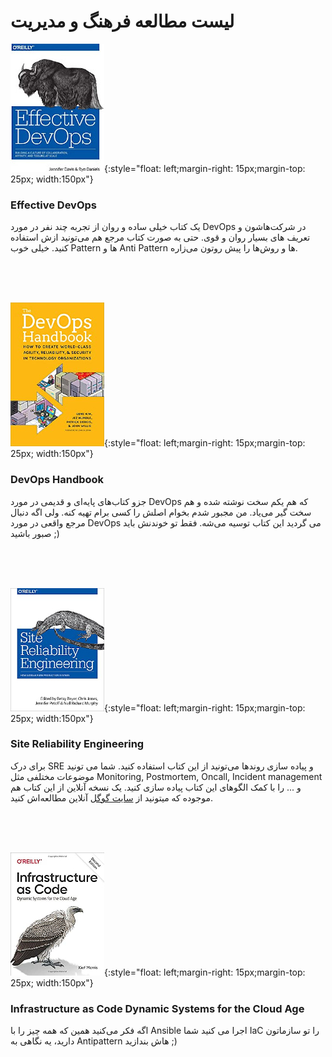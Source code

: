 # لیست مطالعه فرهنگ و مدیریت

![Effective DevOps](img/effective-devops.jpg){:style="float: left;margin-right: 15px;margin-top: 25px; width:150px"}

### Effective DevOps
یک کتاب خیلی ساده و روان از تجربه چند نفر در مورد DevOps در شرکت‌هاشون و تعریف های بسیار روان و قوی. حتی به صورت کتاب مرجع هم می‌تونید ازش استفاده کنید. خیلی خوب Pattern ها و Anti Pattern ها و روش‌ها را پیش روتون می‌زاره.

<br/>
<br/>
<br/>

![DevOps Handbook](img/devops-handbook.jpg){:style="float: left;margin-right: 15px;margin-top: 25px; width:150px"}

### DevOps Handbook
جزو کتاب‌های پایه‌ای و قدیمی در مورد DevOps که هم یکم سخت نوشته شده و هم سخت گیر می‌یاد. من مجبور شدم بخوام اصلش را کسی برام تهیه کنه. ولی اگه دنبال مرجع واقعی در مورد DevOps می گردید این کتاب توسیه می‌شه. فقط تو خوندنش باید صبور باشید ;)

<br/>
<br/>
<br/>

![SRE](img/sre.jpg){:style="float: left;margin-right: 15px;margin-top: 25px; width:150px"}

### Site Reliability Engineering
برای درک SRE و پیاده سازی روندها می‌تونید از این کتاب استفاده کنید. شما می تونید موضوعات مختلفی مثل Monitoring, Postmortem, Oncall, Incident management و ... را با کمک الگوهای این کتاب پیاده سازی کنید. یک نسخه آنلاین از این کتاب هم موجوده که میتونید از [سایت گوگل](https://sre.google/sre-book/table-of-contents/) آنلاین مطالعه‌اش کنید.

<br/>
<br/>
<br/>

![Infrastructure as Code](img/iac.jpg){:style="float: left;margin-right: 15px;margin-top: 25px; width:150px"}

### Infrastructure as Code Dynamic Systems for the Cloud Age
اگه فکر می‌کنید همین که همه چیز را با Ansible اجرا می کنید شما IaC را تو سازماتون دارید، یه نگاهی به Antipattern هاش بندازید ;)  



